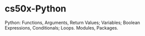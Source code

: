 # cs50x-Python
Python: Functions, Arguments, Return Values; Variables; Boolean Expressions, Conditionals; Loops. Modules, Packages.
